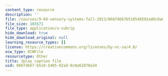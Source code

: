 ```yaml
---
content_type: resource
description: ''
file: /courses/9-04-sensory-systems-fall-2013/066fd667b510548592ad8c0a61870a34_OAOec-To-84.vtt
file_size: 103571
file_type: application/x-subrip
hide_download: true
hide_download_original: null
learning_resource_types: []
license: https://creativecommons.org/licenses/by-nc-sa/4.0/
ocw_type: OCWFile
resourcetype: Other
title: 3play caption file
uid: 066fd667-b510-5485-92ad-8c0a61870a34
---
```

